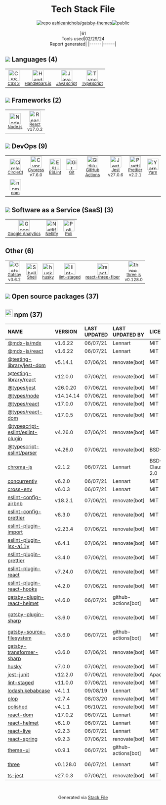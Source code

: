 <!--
&lt;--- Readme.md Snippet without images Start ---&gt;
## Tech Stack
ashleanichols/gatsby-themes is built on the following main stack:

- [Handlebars.js](http://handlebarsjs.com/) – Templating Languages & Extensions
- [JavaScript](https://developer.mozilla.org/en-US/docs/Web/JavaScript) – Languages
- [TypeScript](http://www.typescriptlang.org) – Languages
- [Node.js](http://nodejs.org/) – Frameworks (Full Stack)
- [React](https://reactjs.org/) – Javascript UI Libraries
- [CircleCI](https://circleci.com/) – Continuous Integration
- [Cypress](https://www.cypress.io/) – Javascript Testing Framework
- [ESLint](http://eslint.org/) – Code Review
- [GitHub Actions](https://github.com/features/actions) – Continuous Integration
- [Jest](http://facebook.github.io/jest/) – Javascript Testing Framework
- [Prettier](https://prettier.io/) – Code Review
- [Yarn](https://yarnpkg.com/) – Front End Package Manager
- [Google Analytics](http://www.google.com/analytics) – General Analytics
- [Netlify](https://www.netlify.com/) – Static Web Hosting
- [Poli](https://github.com/shzlw/poli) – Business Intelligence
- [Gatsby](https://www.gatsbyjs.org) – Static Site Generators
- [Shell](https://en.wikipedia.org/wiki/Shell_script) – Shells
- [react-three-fiber](https://github.com/react-spring/react-three-fiber) – Game Development
- [three.js](https://threejs.org/) – Game Development

Full tech stack [here](/techstack.md)

&lt;--- Readme.md Snippet without images End ---&gt;

&lt;--- Readme.md Snippet with images Start ---&gt;
## Tech Stack
ashleanichols/gatsby-themes is built on the following main stack:

- <img width='25' height='25' src='https://img.stackshare.io/service/1143/Handlebars.png' alt='Handlebars.js'/> [Handlebars.js](http://handlebarsjs.com/) – Templating Languages & Extensions
- <img width='25' height='25' src='https://img.stackshare.io/service/1209/javascript.jpeg' alt='JavaScript'/> [JavaScript](https://developer.mozilla.org/en-US/docs/Web/JavaScript) – Languages
- <img width='25' height='25' src='https://img.stackshare.io/service/1612/bynNY5dJ.jpg' alt='TypeScript'/> [TypeScript](http://www.typescriptlang.org) – Languages
- <img width='25' height='25' src='https://img.stackshare.io/service/1011/n1JRsFeB_400x400.png' alt='Node.js'/> [Node.js](http://nodejs.org/) – Frameworks (Full Stack)
- <img width='25' height='25' src='https://img.stackshare.io/service/1020/OYIaJ1KK.png' alt='React'/> [React](https://reactjs.org/) – Javascript UI Libraries
- <img width='25' height='25' src='https://img.stackshare.io/service/190/CvqrSSFs_400x400.jpg' alt='CircleCI'/> [CircleCI](https://circleci.com/) – Continuous Integration
- <img width='25' height='25' src='https://img.stackshare.io/service/9231/default_66c5c1a197dcd0232e41e4ab6299d119b4e165b3.png' alt='Cypress'/> [Cypress](https://www.cypress.io/) – Javascript Testing Framework
- <img width='25' height='25' src='https://img.stackshare.io/service/3337/Q4L7Jncy.jpg' alt='ESLint'/> [ESLint](http://eslint.org/) – Code Review
- <img width='25' height='25' src='https://img.stackshare.io/service/11563/actions.png' alt='GitHub Actions'/> [GitHub Actions](https://github.com/features/actions) – Continuous Integration
- <img width='25' height='25' src='https://img.stackshare.io/service/830/jest.png' alt='Jest'/> [Jest](http://facebook.github.io/jest/) – Javascript Testing Framework
- <img width='25' height='25' src='https://img.stackshare.io/service/7035/default_66f265943abed56bcdbfca1c866a4261b1fbb063.jpg' alt='Prettier'/> [Prettier](https://prettier.io/) – Code Review
- <img width='25' height='25' src='https://img.stackshare.io/service/5848/44mC-kJ3.jpg' alt='Yarn'/> [Yarn](https://yarnpkg.com/) – Front End Package Manager
- <img width='25' height='25' src='https://img.stackshare.io/service/64/cU74ahCn_400x400.jpg' alt='Google Analytics'/> [Google Analytics](http://www.google.com/analytics) – General Analytics
- <img width='25' height='25' src='https://img.stackshare.io/service/2748/default_5dfbb146cf22182bca88c7d07f2515a5888fc12a.jpg' alt='Netlify'/> [Netlify](https://www.netlify.com/) – Static Web Hosting
- <img width='25' height='25' src='https://img.stackshare.io/service/11232/no-img-open-source.png' alt='Poli'/> [Poli](https://github.com/shzlw/poli) – Business Intelligence
- <img width='25' height='25' src='https://img.stackshare.io/service/5472/default_189db484e0770a6101c6a70f0ef0172bc0f8de37.png' alt='Gatsby'/> [Gatsby](https://www.gatsbyjs.org) – Static Site Generators
- <img width='25' height='25' src='https://img.stackshare.io/service/4631/default_c2062d40130562bdc836c13dbca02d318205a962.png' alt='Shell'/> [Shell](https://en.wikipedia.org/wiki/Shell_script) – Shells
- <img width='25' height='25' src='https://img.stackshare.io/service/12781/no-img.png' alt='react-three-fiber'/> [react-three-fiber](https://github.com/react-spring/react-three-fiber) – Game Development
- <img width='25' height='25' src='https://img.stackshare.io/service/5883/preview.png' alt='three.js'/> [three.js](https://threejs.org/) – Game Development

Full tech stack [here](/techstack.md)

&lt;--- Readme.md Snippet with images End ---&gt;
-->
<div align="center">

# Tech Stack File
![](https://img.stackshare.io/repo.svg "repo") [ashleanichols/gatsby-themes](https://github.com/ashleanichols/gatsby-themes)![](https://img.stackshare.io/public_badge.svg "public")
<br/><br/>
|61<br/>Tools used|02/29/24 <br/>Report generated|
|------|------|
</div>

## <img src='https://img.stackshare.io/languages.svg'/> Languages (4)
<table><tr>
  <td align='center'>
  <img width='36' height='36' src='https://img.stackshare.io/service/6727/css.png' alt='CSS 3'>
  <br>
  <sub><a href="https://developer.mozilla.org/en-US/docs/Web/CSS/CSS3">CSS 3</a></sub>
  <br>
  <sub></sub>
</td>

<td align='center'>
  <img width='36' height='36' src='https://img.stackshare.io/service/1143/Handlebars.png' alt='Handlebars.js'>
  <br>
  <sub><a href="http://handlebarsjs.com/">Handlebars.js</a></sub>
  <br>
  <sub></sub>
</td>

<td align='center'>
  <img width='36' height='36' src='https://img.stackshare.io/service/1209/javascript.jpeg' alt='JavaScript'>
  <br>
  <sub><a href="https://developer.mozilla.org/en-US/docs/Web/JavaScript">JavaScript</a></sub>
  <br>
  <sub></sub>
</td>

<td align='center'>
  <img width='36' height='36' src='https://img.stackshare.io/service/1612/bynNY5dJ.jpg' alt='TypeScript'>
  <br>
  <sub><a href="http://www.typescriptlang.org">TypeScript</a></sub>
  <br>
  <sub></sub>
</td>

</tr>
</table>

## <img src='https://img.stackshare.io/frameworks.svg'/> Frameworks (2)
<table><tr>
  <td align='center'>
  <img width='36' height='36' src='https://img.stackshare.io/service/1011/n1JRsFeB_400x400.png' alt='Node.js'>
  <br>
  <sub><a href="http://nodejs.org/">Node.js</a></sub>
  <br>
  <sub></sub>
</td>

<td align='center'>
  <img width='36' height='36' src='https://img.stackshare.io/service/1020/OYIaJ1KK.png' alt='React'>
  <br>
  <sub><a href="https://reactjs.org/">React</a></sub>
  <br>
  <sub>v17.0.2</sub>
</td>

</tr>
</table>

## <img src='https://img.stackshare.io/devops.svg'/> DevOps (9)
<table><tr>
  <td align='center'>
  <img width='36' height='36' src='https://img.stackshare.io/service/190/CvqrSSFs_400x400.jpg' alt='CircleCI'>
  <br>
  <sub><a href="https://circleci.com/">CircleCI</a></sub>
  <br>
  <sub></sub>
</td>

<td align='center'>
  <img width='36' height='36' src='https://img.stackshare.io/service/9231/default_66c5c1a197dcd0232e41e4ab6299d119b4e165b3.png' alt='Cypress'>
  <br>
  <sub><a href="https://www.cypress.io/">Cypress</a></sub>
  <br>
  <sub>v7.6.0</sub>
</td>

<td align='center'>
  <img width='36' height='36' src='https://img.stackshare.io/service/3337/Q4L7Jncy.jpg' alt='ESLint'>
  <br>
  <sub><a href="http://eslint.org/">ESLint</a></sub>
  <br>
  <sub></sub>
</td>

<td align='center'>
  <img width='36' height='36' src='https://img.stackshare.io/service/1046/git.png' alt='Git'>
  <br>
  <sub><a href="http://git-scm.com/">Git</a></sub>
  <br>
  <sub></sub>
</td>

<td align='center'>
  <img width='36' height='36' src='https://img.stackshare.io/service/11563/actions.png' alt='GitHub Actions'>
  <br>
  <sub><a href="https://github.com/features/actions">GitHub Actions</a></sub>
  <br>
  <sub></sub>
</td>

<td align='center'>
  <img width='36' height='36' src='https://img.stackshare.io/service/830/jest.png' alt='Jest'>
  <br>
  <sub><a href="http://facebook.github.io/jest/">Jest</a></sub>
  <br>
  <sub>v27.0.6</sub>
</td>

<td align='center'>
  <img width='36' height='36' src='https://img.stackshare.io/service/7035/default_66f265943abed56bcdbfca1c866a4261b1fbb063.jpg' alt='Prettier'>
  <br>
  <sub><a href="https://prettier.io/">Prettier</a></sub>
  <br>
  <sub>v2.2.1</sub>
</td>

<td align='center'>
  <img width='36' height='36' src='https://img.stackshare.io/service/5848/44mC-kJ3.jpg' alt='Yarn'>
  <br>
  <sub><a href="https://yarnpkg.com/">Yarn</a></sub>
  <br>
  <sub></sub>
</td>

</tr>
<tr>
  <td align='center'>
  <img width='36' height='36' src='https://img.stackshare.io/service/1120/lejvzrnlpb308aftn31u.png' alt='npm'>
  <br>
  <sub><a href="https://www.npmjs.com/">npm</a></sub>
  <br>
  <sub></sub>
</td>

</tr>
</table>

## <img src='https://img.stackshare.io/saas.svg'/> Software as a Service (SaaS) (3)
<table><tr>
  <td align='center'>
  <img width='36' height='36' src='https://img.stackshare.io/service/64/cU74ahCn_400x400.jpg' alt='Google Analytics'>
  <br>
  <sub><a href="http://www.google.com/analytics">Google Analytics</a></sub>
  <br>
  <sub></sub>
</td>

<td align='center'>
  <img width='36' height='36' src='https://img.stackshare.io/service/2748/default_5dfbb146cf22182bca88c7d07f2515a5888fc12a.jpg' alt='Netlify'>
  <br>
  <sub><a href="https://www.netlify.com/">Netlify</a></sub>
  <br>
  <sub></sub>
</td>

<td align='center'>
  <img width='36' height='36' src='https://img.stackshare.io/service/11232/no-img-open-source.png' alt='Poli'>
  <br>
  <sub><a href="https://github.com/shzlw/poli">Poli</a></sub>
  <br>
  <sub></sub>
</td>

</tr>
</table>

## Other (6)
<table><tr>
  <td align='center'>
  <img width='36' height='36' src='https://img.stackshare.io/service/5472/default_189db484e0770a6101c6a70f0ef0172bc0f8de37.png' alt='Gatsby'>
  <br>
  <sub><a href="https://www.gatsbyjs.org">Gatsby</a></sub>
  <br>
  <sub>v3.6.2</sub>
</td>

<td align='center'>
  <img width='36' height='36' src='https://img.stackshare.io/service/4631/default_c2062d40130562bdc836c13dbca02d318205a962.png' alt='Shell'>
  <br>
  <sub><a href="https://en.wikipedia.org/wiki/Shell_script">Shell</a></sub>
  <br>
  <sub></sub>
</td>

<td align='center'>
  <img width='36' height='36' src='https://img.stackshare.io/service/9527/5502029.jpeg' alt='husky'>
  <br>
  <sub><a href="https://github.com/typicode/husky">husky</a></sub>
  <br>
  <sub></sub>
</td>

<td align='center'>
  <img width='36' height='36' src='https://img.stackshare.io/service/10577/11071.jpeg' alt='lint-staged'>
  <br>
  <sub><a href="https://github.com/okonet/lint-staged">lint-staged</a></sub>
  <br>
  <sub></sub>
</td>

<td align='center'>
  <img width='36' height='36' src='https://img.stackshare.io/service/12781/no-img.png' alt='react-three-fiber'>
  <br>
  <sub><a href="https://github.com/react-spring/react-three-fiber">react-three-fiber</a></sub>
  <br>
  <sub></sub>
</td>

<td align='center'>
  <img width='36' height='36' src='https://img.stackshare.io/service/5883/preview.png' alt='three.js'>
  <br>
  <sub><a href="https://threejs.org/">three.js</a></sub>
  <br>
  <sub>v0.128.0</sub>
</td>

</tr>
</table>


## <img src='https://img.stackshare.io/group.svg' /> Open source packages (37)</h2>

## <img width='24' height='24' src='https://img.stackshare.io/service/1120/lejvzrnlpb308aftn31u.png'/> npm (37)

|NAME|VERSION|LAST UPDATED|LAST UPDATED BY|LICENSE|VULNERABILITIES|
|:------|:------|:------|:------|:------|:------|
|[@mdx-js/mdx](https://www.npmjs.com/@mdx-js/mdx)|v1.6.22|06/07/21|Lennart |MIT|N/A|
|[@mdx-js/react](https://www.npmjs.com/@mdx-js/react)|v1.6.22|06/07/21|Lennart |MIT|N/A|
|[@testing-library/jest-dom](https://www.npmjs.com/@testing-library/jest-dom)|v5.14.1|07/06/21|renovate[bot] |MIT|N/A|
|[@testing-library/react](https://www.npmjs.com/@testing-library/react)|v12.0.0|07/06/21|renovate[bot] |MIT|N/A|
|[@types/jest](https://www.npmjs.com/@types/jest)|v26.0.20|07/06/21|renovate[bot] |MIT|N/A|
|[@types/node](https://www.npmjs.com/@types/node)|v14.14.14|07/06/21|renovate[bot] |MIT|N/A|
|[@types/react](https://www.npmjs.com/@types/react)|v17.0.0|07/06/21|renovate[bot] |MIT|N/A|
|[@types/react-dom](https://www.npmjs.com/@types/react-dom)|v17.0.5|07/06/21|renovate[bot] |MIT|N/A|
|[@typescript-eslint/eslint-plugin](https://www.npmjs.com/@typescript-eslint/eslint-plugin)|v4.26.0|07/06/21|renovate[bot] |MIT|N/A|
|[@typescript-eslint/parser](https://www.npmjs.com/@typescript-eslint/parser)|v4.26.0|07/06/21|renovate[bot] |BSD-2-Clause|N/A|
|[chroma-js](https://www.npmjs.com/chroma-js)|v2.1.2|06/07/21|Lennart |BSD-3-Clause,Apache-2.0|N/A|
|[concurrently](https://www.npmjs.com/concurrently)|v6.2.0|06/07/21|Lennart |MIT|N/A|
|[cross-env](https://www.npmjs.com/cross-env)|v6.0.3|06/07/21|Lennart |MIT|N/A|
|[eslint-config-airbnb](https://www.npmjs.com/eslint-config-airbnb)|v18.2.1|07/06/21|renovate[bot] |MIT|N/A|
|[eslint-config-prettier](https://www.npmjs.com/eslint-config-prettier)|v8.3.0|07/06/21|renovate[bot] |MIT|N/A|
|[eslint-plugin-import](https://www.npmjs.com/eslint-plugin-import)|v2.23.4|07/06/21|renovate[bot] |MIT|N/A|
|[eslint-plugin-jsx-a11y](https://www.npmjs.com/eslint-plugin-jsx-a11y)|v6.4.1|07/06/21|renovate[bot] |MIT|N/A|
|[eslint-plugin-prettier](https://www.npmjs.com/eslint-plugin-prettier)|v3.4.0|07/06/21|renovate[bot] |MIT|N/A|
|[eslint-plugin-react](https://www.npmjs.com/eslint-plugin-react)|v7.24.0|07/06/21|renovate[bot] |MIT|N/A|
|[eslint-plugin-react-hooks](https://www.npmjs.com/eslint-plugin-react-hooks)|v4.2.0|07/06/21|renovate[bot] |MIT|N/A|
|[gatsby-plugin-react-helmet](https://www.npmjs.com/gatsby-plugin-react-helmet)|v4.6.0|06/07/21|github-actions[bot] |MIT|N/A|
|[gatsby-plugin-sharp](https://www.npmjs.com/gatsby-plugin-sharp)|v3.6.0|07/06/21|renovate[bot] |MIT|[CVE-2023-30548](https://github.com/advisories/GHSA-h2pm-378c-pcxx) (Moderate)|
|[gatsby-source-filesystem](https://www.npmjs.com/gatsby-source-filesystem)|v3.6.0|06/07/21|github-actions[bot] |MIT|N/A|
|[gatsby-transformer-sharp](https://www.npmjs.com/gatsby-transformer-sharp)|v3.6.0|07/06/21|renovate[bot] |MIT|N/A|
|[husky](https://www.npmjs.com/husky)|v7.0.0|07/06/21|renovate[bot] |MIT|N/A|
|[jest-junit](https://www.npmjs.com/jest-junit)|v12.2.0|07/06/21|renovate[bot] |Apache-2.0|N/A|
|[lint-staged](https://www.npmjs.com/lint-staged)|v11.0.0|07/06/21|renovate[bot] |MIT|N/A|
|[lodash.kebabcase](https://www.npmjs.com/lodash.kebabcase)|v4.1.1|09/08/19|Lennart |MIT|N/A|
|[plop](https://www.npmjs.com/plop)|v2.7.4|08/03/20|renovate[bot] |MIT|N/A|
|[polished](https://www.npmjs.com/polished)|v4.1.1|06/10/21|renovate[bot] |MIT|N/A|
|[react-dom](https://www.npmjs.com/react-dom)|v17.0.2|06/07/21|Lennart |MIT|N/A|
|[react-helmet](https://www.npmjs.com/react-helmet)|v6.1.0|06/07/21|Lennart |MIT|N/A|
|[react-live](https://www.npmjs.com/react-live)|v2.2.3|06/07/21|Lennart |MIT|N/A|
|[react-spring](https://www.npmjs.com/react-spring)|v9.2.3|07/06/21|renovate[bot] |MIT|N/A|
|[theme-ui](https://www.npmjs.com/theme-ui)|v0.9.1|06/07/21|github-actions[bot] |MIT|N/A|
|[three](https://www.npmjs.com/three)|v0.128.0|06/07/21|Lennart |MIT|[CVE-2022-0177](https://github.com/advisories/GHSA-7vvq-7r29-5vg3) (High)|
|[ts-jest](https://www.npmjs.com/ts-jest)|v27.0.3|07/06/21|renovate[bot] |MIT|N/A|

<br/>
<div align='center'>

Generated via [Stack File](https://github.com/marketplace/stack-file)
